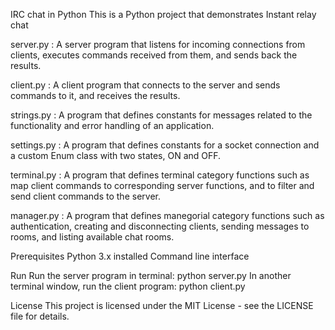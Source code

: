 IRC chat in Python
This is a Python project that demonstrates Instant relay chat

server.py   : A server program that listens for incoming connections from clients, executes commands received from them, and sends back the results. <br />

client.py   : A client program that connects to the server and sends commands to it, and receives the results. <br />

strings.py  : A program that defines constants for messages related to the functionality and error handling of an application. <br />

settings.py : A program that defines constants for a socket connection and a custom Enum class with two states, ON and OFF. <br />

terminal.py : A program that defines terminal category functions such as map client commands to corresponding server functions, and to filter and send client commands to the server. <br />

manager.py  : A program that defines manegorial category functions such as authentication, creating and disconnecting clients, sending messages to rooms, and listing available chat rooms. <br />

Prerequisites
Python 3.x installed
Command line interface

Run
Run the server program in terminal:
python server.py
In another terminal window, run the client program:
python client.py

License
This project is licensed under the MIT License - see the LICENSE file for details.
